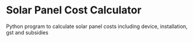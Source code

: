 # Solar Panel Cost Calculator

Python program to calculate solar panel costs including device, installation, gst and subsidies
